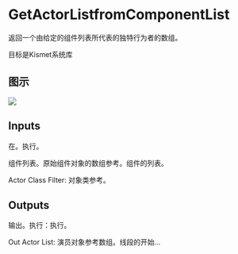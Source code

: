 # GetActorListfromComponentList

返回一个由给定的组件列表所代表的独特行为者的数组。

目标是Kismet系统库

## 图示

![]($-20221218-17342570.png)

## Inputs

在。执行。

组件列表。原始组件对象的数组参考。组件的列表。

Actor Class Filter: 对象类参考。 

## Outputs

输出。执行：执行。

Out Actor List: 演员对象参考数组。线段的开始...
